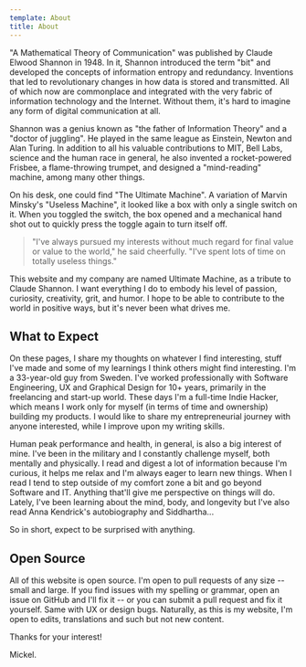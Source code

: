 ```yaml
---
template: About
title: About
---
```


"A Mathematical Theory of Communication" was published by Claude Elwood Shannon in 1948. In it, Shannon introduced the term "bit" and developed the concepts of information entropy and redundancy. Inventions that led to revolutionary changes in how data is stored and transmitted. All of which now are commonplace and integrated with the very fabric of information technology and the Internet. Without them, it's hard to imagine any form of digital communication at all.

Shannon was a genius known as "the father of Information Theory" and a "doctor of juggling". He played in the same league as Einstein, Newton and Alan Turing. In addition to all his valuable contributions to MIT, Bell Labs, science and the human race in general, he also invented a rocket-powered Frisbee, a flame-throwing trumpet, and designed a "mind-reading" machine, among many other things.

On his desk, one could find "The Ultimate Machine". A variation of Marvin Minsky's "Useless Machine", it looked like a box with only a single switch on it. When you toggled the switch, the box opened and a mechanical hand shot out to quickly press the toggle again to turn itself off.

> "I've always pursued my interests without much regard for final value or value to the world," he said cheerfully. "I've spent lots of time on totally useless things."

This website and my company are named Ultimate Machine, as a tribute to Claude Shannon. I want everything I do to embody his level of passion, curiosity, creativity, grit, and humor. I hope to be able to contribute to the world in positive ways, but it's never been what drives me.

## What to Expect

On these pages, I share my thoughts on whatever I find interesting, stuff I've made and some of my learnings I think others might find interesting. I'm a 33-year-old guy from Sweden. I've worked professionally with Software Engineering, UX and Graphical Design for 10+ years, primarily in the freelancing and start-up world. These days I'm a full-time Indie Hacker, which means I work only for myself (in terms of time and ownership) building my products. I would like to share my entrepreneurial journey with anyone interested, while I improve upon my writing skills.

Human peak performance and health, in general, is also a big interest of mine. I've been in the military and I constantly challenge myself, both mentally and physically. I read and digest a lot of information because I'm curious, it helps me relax and I'm always eager to learn new things. When I read I tend to step outside of my comfort zone a bit and go beyond Software and IT. Anything that'll give me perspective on things will do. Lately, I've been learning about the mind, body, and longevity but I've also read Anna Kendrick's autobiography and Siddhartha...

So in short, expect to be surprised with anything.

## Open Source

All of this website is open source. I'm open to pull requests of any size -- small and large. If you find issues with my spelling or grammar, open an issue on GitHub and I'll fix it -- or you can submit a pull request and fix it yourself. Same with UX or design bugs. Naturally, as this is my website, I'm open to edits, translations and such but not new content.

Thanks for your interest!

Mickel.
